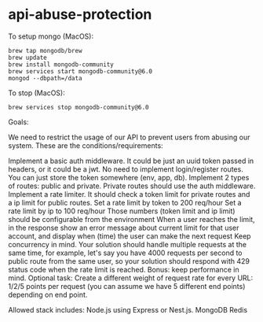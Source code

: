 # api-abuse-protection

To setup mongo (MacOS):

```
brew tap mongodb/brew
brew update
brew install mongodb-community
brew services start mongodb-community@6.0
mongod --dbpath=/data
````

To stop (MacOS):

```
brew services stop mongodb-community@6.0
```

Goals:

We need to restrict the usage of our API to prevent users from abusing our system. These are the conditions/requirements:

Implement a basic auth middleware. It could be just an uuid token passed in headers, or it could be a jwt. No need to implement login/register routes. You can just store the token somewhere (env, app, db).
Implement 2 types of routes: public and private. Private routes should use the auth middleware.
Implement a rate limiter. It should check a token limit for private routes and a ip limit for public routes.
Set a rate limit by token to 200 req/hour
Set a rate limit by ip to 100 req/hour 
Those numbers (token limit and ip limit) should be configurable from the environment
When a user reaches the limit, in the response show an error message about current limit for that user account, and display when (time) the user can make the next request
Keep concurrency in mind.
Your solution should handle multiple requests at the same time,
for example, let's say you have 4000 requests per second to public route from the same user, so your solution should respond with 429 status code when the rate limit is reached.
Bonus: keep performance in mind.
Optional task: Create a different weight of request rate for every URL: 1/2/5 points per request (you can assume we have 5 different end points) depending on end point.

Allowed stack includes:
Node.js using Express or Nest.js.
MongoDB
Redis